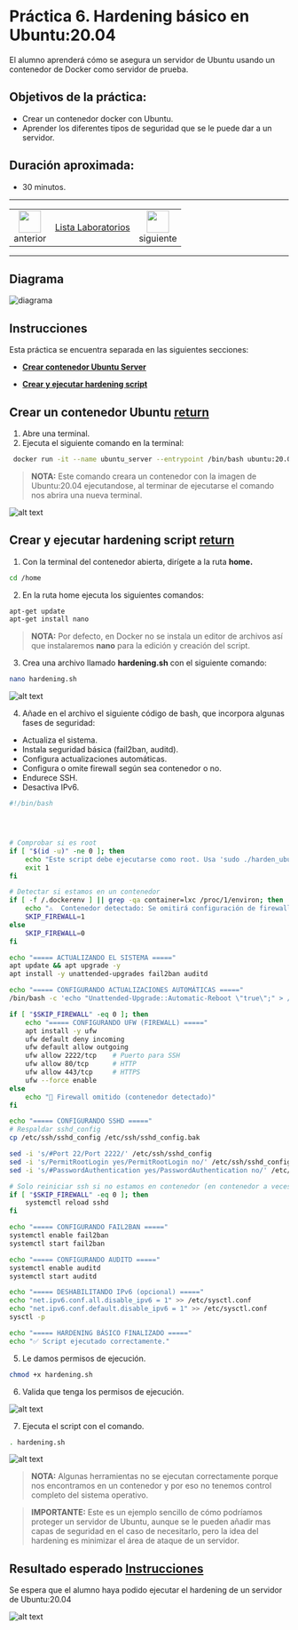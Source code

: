 # Práctica 6. Hardening básico en Ubuntu:20.04
El alumno aprenderá cómo se asegura un servidor de Ubuntu usando un contenedor de Docker como servidor de prueba. 

## Objetivos de la práctica:
- Crear un contenedor docker con Ubuntu.
- Aprender los diferentes tipos de seguridad que se le puede dar a un servidor.

## Duración aproximada:
- 30 minutos.

---

<div style="width: 400px;">
        <table width="50%">
            <tr>
                <td style="text-align: center;">
                    <a href="../Capitulo6/"><img src="../images/anterior.png" width="40px"></a>
                    <br>anterior
                </td>
                <td style="text-align: center;">
                   <a href="../README.md">Lista Laboratorios</a>
                </td>
<td style="text-align: center;">
                    <a href="../Capitulo8/"><img src="../images/siguiente.png" width="40px"></a>
                    <br>siguiente
                </td>
            </tr>
        </table>
</div>

---


## Diagrama

![diagrama](../images/6/diagrama.png)

## Instrucciones
Esta práctica se encuentra separada en las siguientes secciones:

- **[Crear contenedor Ubuntu Server](#crear-un-contenedor-ubuntu-return)**

- **[Crear y ejecutar hardening script](#crear-y-ejecutar-hardening-script-return)**

## Crear un contenedor Ubuntu [return](#instrucciones)
1. Abre una terminal. 
2. Ejecuta el siguiente comando en la terminal: 

```bash
 docker run -it --name ubuntu_server --entrypoint /bin/bash ubuntu:20.04
```

> **NOTA:** Este comando creara un contenedor con la imagen de Ubuntu:20.04 ejecutandose, al terminar de ejecutarse el comando nos abrira una nueva terminal. 

![alt text](../images/6/1.png)


## Crear y ejecutar hardening script [return](#instrucciones)

1. Con la terminal del contenedor abierta, dirígete a la ruta **home.**

```bash
cd /home
```

2. En la ruta home ejecuta los siguientes comandos:

```bash
apt-get update
apt-get install nano
```

> **NOTA:** Por defecto, en Docker no se instala un editor de archivos así que instalaremos **nano** para la edición y creación del script. 

3. Crea una archivo llamado **hardening.sh** con el siguiente comando: 

```bash
nano hardening.sh
```

![alt text](../images/6/2.png)

4. Añade en el archivo el siguiente código de bash, que incorpora algunas fases de seguridad: 

- Actualiza el sistema.
- Instala seguridad básica (fail2ban, auditd).
- Configura actualizaciones automáticas.
- Configura o omite firewall según sea contenedor o no.
- Endurece SSH.
- Desactiva IPv6.

```bash
#!/bin/bash




# Comprobar si es root
if [ "$(id -u)" -ne 0 ]; then
    echo "Este script debe ejecutarse como root. Usa 'sudo ./harden_ubuntu.sh'"
    exit 1
fi

# Detectar si estamos en un contenedor
if [ -f /.dockerenv ] || grep -qa container=lxc /proc/1/environ; then
    echo "⚠️  Contenedor detectado: Se omitirá configuración de firewall."
    SKIP_FIREWALL=1
else
    SKIP_FIREWALL=0
fi

echo "===== ACTUALIZANDO EL SISTEMA ====="
apt update && apt upgrade -y
apt install -y unattended-upgrades fail2ban auditd

echo "===== CONFIGURANDO ACTUALIZACIONES AUTOMÁTICAS ====="
/bin/bash -c 'echo "Unattended-Upgrade::Automatic-Reboot \"true\";" > /etc/apt/apt.conf.d/50unattended-upgrades'

if [ "$SKIP_FIREWALL" -eq 0 ]; then
    echo "===== CONFIGURANDO UFW (FIREWALL) ====="
    apt install -y ufw
    ufw default deny incoming
    ufw default allow outgoing
    ufw allow 2222/tcp    # Puerto para SSH
    ufw allow 80/tcp      # HTTP
    ufw allow 443/tcp     # HTTPS
    ufw --force enable
else
    echo "🚫 Firewall omitido (contenedor detectado)"
fi

echo "===== CONFIGURANDO SSHD ====="
# Respaldar sshd_config
cp /etc/ssh/sshd_config /etc/ssh/sshd_config.bak

sed -i 's/#Port 22/Port 2222/' /etc/ssh/sshd_config
sed -i 's/PermitRootLogin yes/PermitRootLogin no/' /etc/ssh/sshd_config
sed -i 's/#PasswordAuthentication yes/PasswordAuthentication no/' /etc/ssh/sshd_config

# Solo reiniciar ssh si no estamos en contenedor (en contenedor a veces SSH ni está corriendo)
if [ "$SKIP_FIREWALL" -eq 0 ]; then
    systemctl reload sshd
fi

echo "===== CONFIGURANDO FAIL2BAN ====="
systemctl enable fail2ban
systemctl start fail2ban

echo "===== CONFIGURANDO AUDITD ====="
systemctl enable auditd
systemctl start auditd

echo "===== DESHABILITANDO IPv6 (opcional) ====="
echo "net.ipv6.conf.all.disable_ipv6 = 1" >> /etc/sysctl.conf
echo "net.ipv6.conf.default.disable_ipv6 = 1" >> /etc/sysctl.conf
sysctl -p

echo "===== HARDENING BÁSICO FINALIZADO ====="
echo "✅ Script ejecutado correctamente."
```

5. Le damos permisos de ejecución.

```bash
chmod +x hardening.sh
```

6. Valida que tenga los permisos de ejecución. 

![alt text](../images/6/3.png)

7. Ejecuta el script con el comando. 

```bash
. hardening.sh
```

![alt text](../images/6/4.png)

> **NOTA:** Algunas herramientas no se ejecutan correctamente porque nos encontramos en un contenedor y por eso no tenemos control completo del sistema operativo. 

> **IMPORTANTE:** Este es un ejemplo sencillo de cómo podríamos proteger un servidor de Ubuntu, aunque se le pueden añadir mas capas de seguridad en el caso de necesitarlo, pero la idea del hardening es minimizar el área de ataque de un servidor.


## Resultado esperado [Instrucciones](#instrucciones)

Se espera que el alumno haya podido ejecutar el hardening de un servidor de Ubuntu:20.04


![alt text](../images/6/4.png)
